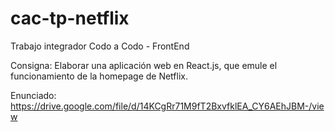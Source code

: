 # cac-tp-netflix
Trabajo integrador Codo a Codo - FrontEnd

Consigna:
Elaborar una aplicación web en React.js, que emule el funcionamiento de la homepage de Netflix.

Enunciado: https://drive.google.com/file/d/14KCgRr71M9fT2BxvfklEA_CY6AEhJBM-/view
